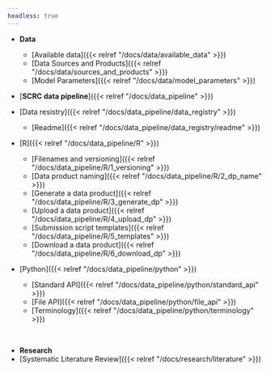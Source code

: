 ```yaml
---
headless: true
---
```


- **Data**
  - [Available data]({{< relref "/docs/data/available_data" >}})
  - [Data Sources and Products]({{< relref "/docs/data/sources_and_products" >}})
  - [Model Parameters]({{< relref "/docs/data/model_parameters" >}})

- [**SCRC data pipeline**]({{< relref "/docs/data_pipeline" >}})
- [Data resistry]({{< relref "/docs/data_pipeline/data_registry" >}})
  - [Readme]({{< relref "/docs/data_pipeline/data_registry/readme" >}})
- [R]({{< relref "/docs/data_pipeline/R" >}})
  - [Filenames and versioning]({{< relref "/docs/data_pipeline/R/1_versioning" >}})
  - [Data product naming]({{< relref "/docs/data_pipeline/R/2_dp_name" >}})
  - [Generate a data product]({{< relref "/docs/data_pipeline/R/3_generate_dp" >}})
  - [Upload a data product]({{< relref "/docs/data_pipeline/R/4_upload_dp" >}})
  - [Submission script templates]({{< relref "/docs/data_pipeline/R/5_templates" >}})
  - [Download a data product]({{< relref "/docs/data_pipeline/R/6_download_dp" >}})
- [Python]({{< relref "/docs/data_pipeline/python" >}})
  - [Standard API]({{< relref "/docs/data_pipeline/python/standard_api" >}})
  - [File API]({{< relref "/docs/data_pipeline/python/file_api" >}})
  - [Terminology]({{< relref "/docs/data_pipeline/python/terminology" >}})
<br />

- **Research**
- [Systematic Literature Review]({{< relref "/docs/research/literature" >}})
<br />
